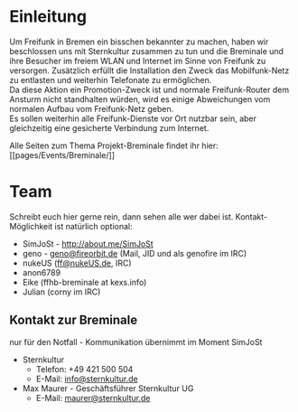 # Einleitung
Um Freifunk in Bremen ein bisschen bekannter zu machen, haben wir beschlossen uns mit Sternkultur zusammen zu tun und die Breminale und ihre Besucher im freiem WLAN und Internet im Sinne von Freifunk zu versorgen. Zusätzlich erfüllt die Installation den Zweck das Mobilfunk-Netz zu entlasten und weiterhin Telefonate zu ermöglichen.  
Da diese Aktion ein Promotion-Zweck ist und normale Freifunk-Router dem Ansturm nicht standhalten würden, wird es einige Abweichungen vom normalen Aufbau vom Freifunk-Netz geben.  
Es sollen weiterhin alle Freifunk-Dienste vor Ort nutzbar sein, aber gleichzeitig eine gesicherte Verbindung zum Internet.

Alle Seiten zum Thema Projekt-Breminale findet ihr hier: [[pages/Events/Breminale/]]

# Team
Schreibt euch hier gerne rein, dann sehen alle wer dabei ist. Kontakt-Möglichkeit ist natürlich optional:
* SimJoSt - http://about.me/SimJoSt
* geno - geno@fireorbit.de (Mail, JID und als genofire im IRC)
* nukeUS (ff@nukeUS.de, IRC)
* anon6789
* Eike (ffhb-breminale at kexs.info)
* Julian (corny im IRC)

## Kontakt zur Breminale
nur für den Notfall - Kommunikation übernimmt im Moment SimJoSt
* Sternkultur
  * Telefon: +49 421 500 504
  * E-Mail: info@sternkultur.de
* Max Maurer - Geschäftsführer Sternkultur UG
  * E-Mail: maurer@sternkultur.de